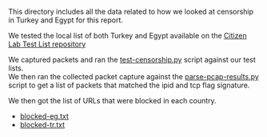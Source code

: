 This directory includes all the data related to how we looked at censorship in Turkey and Egypt 
for this report.

We tested the local list of both Turkey and Egypt available on 
the [Citizen Lab Test List repository](https://github.com/citizenlab/test-lists)

We captured packets and ran the [test-censorship.py](test-censorship.py) script against our test lists.  
We then ran the collected packet capture against the [parse-pcap-results.py](parse-pcap-results.py) script to 
get a list of packets that matched the ipid and tcp flag signature.

We then got the list of URLs that were blocked in each country.  

* [blocked-eg.txt](blocked-eg.txt)
* [blocked-tr.txt](blocked-tr.txt)